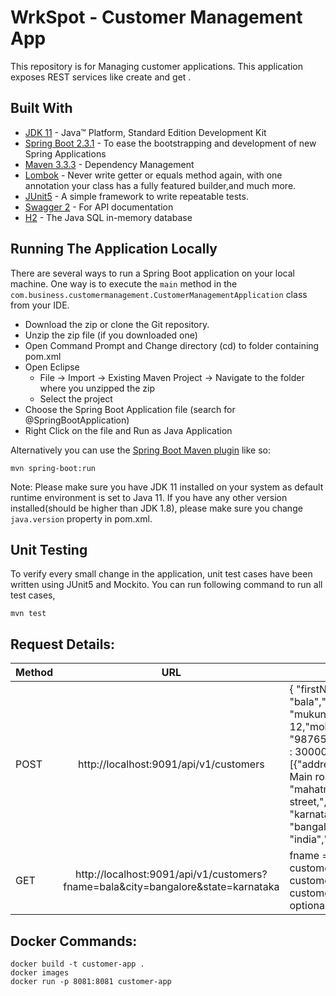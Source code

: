 # WrkSpot - Customer Management App

This repository is for Managing customer applications. This application exposes REST services like create and get .

## Built With

* 	[JDK 11](http://www.oracle.com/technetwork/java/javase/downloads/jdk8-downloads-2133151.html) - Java™ Platform, Standard Edition Development Kit
* 	[Spring Boot 2.3.1](https://spring.io/projects/spring-boot) - To ease the bootstrapping and development of new Spring Applications
* 	[Maven 3.3.3](https://maven.apache.org/) - Dependency Management
* 	[Lombok](https://projectlombok.org/) - Never write getter or equals method again, with one annotation your class has a fully featured builder,and much more.
* 	[JUnit5](https://junit.org/junit5/) - A simple framework to write repeatable tests.
* 	[Swagger 2](https://swagger.io/) - For API documentation
* 	[H2](https://www.h2database.com/html/main.html) - The Java SQL in-memory database

## Running The Application Locally

There are several ways to run a Spring Boot application on your local machine. One way is to execute the `main` method in the `com.business.customermanagement.CustomerManagementApplication` class from your IDE.

* 	Download the zip or clone the Git repository.
* 	Unzip the zip file (if you downloaded one)
* 	Open Command Prompt and Change directory (cd) to folder containing pom.xml
* 	Open Eclipse
	* File -> Import -> Existing Maven Project -> Navigate to the folder where you unzipped the zip
	* Select the project
* 	Choose the Spring Boot Application file (search for @SpringBootApplication)
* 	Right Click on the file and Run as Java Application

Alternatively you can use the [Spring Boot Maven plugin](https://docs.spring.io/spring-boot/docs/current/reference/html/build-tool-plugins-maven-plugin.html) like so:

```shell
mvn spring-boot:run
```

Note: Please make sure you have JDK 11 installed on your system as default runtime environment is set to Java 11. 
If you have any other version installed(should be higher than JDK 1.8), please make sure you change `java.version` property in pom.xml.

## Unit Testing

To verify every small change in the application, unit test cases have been written using JUnit5 and Mockito. You can run following command to run all test cases,

```shell
mvn test
```

## Request Details:

| Method        |                                       URL                                        | Request                                                                                                                                                                                                                                                                                  | 
| ------------- |:--------------------------------------------------------------------------------:|------------------------------------------------------------------------------------------------------------------------------------------------------------------------------------------------------------------------------------------------------------------------------------------|
| POST      |                      http://localhost:9091/api/v1/customers                      | { "firstName": "bala","lastName": "mukundh","age": 12,"mobileNumber" : "9876543210","spendingLimit" : 30000,"address": [{"address1": "No.412,First Main road,","address2": "mahatma gandhi street,","type":"tier1","state": "karnataka","city": "bangalore","country": "india","zipcode": "650008"}]} | 
| GET | http://localhost:9091/api/v1/customers?fname=bala&city=bangalore&state=karnataka | fname = firstname of the customer, city = city of the customer,  state = state of the customer(Query params are optional)                                                                                                                                                                |

## Docker Commands:

```shell
docker build -t customer-app .
docker images
docker run -p 8081:8081 customer-app
```
